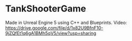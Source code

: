 # TankShooterGame
Made in Unreal Engine 5 using C++ and Blueprints. 
Video:
https://drive.google.com/file/d/1x82U9BfnF10-9jZQfEt1q6gA1BMh5qV5/view?usp=sharing
